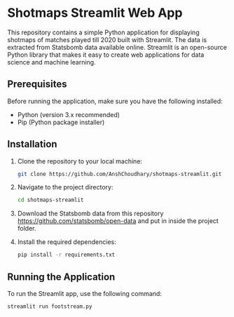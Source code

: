 # Shotmaps Streamlit Web App

This repository contains a simple Python application for displaying shotmaps of matches played till 2020 built with Streamlit. The data is extracted from Statsbomb data available online. Streamlit is an open-source Python library that makes it easy to create web applications for data science and machine learning.

## Prerequisites

Before running the application, make sure you have the following installed:

- Python (version 3.x recommended)
- Pip (Python package installer)

## Installation

1. Clone the repository to your local machine:

    ```bash
    git clone https://github.com/AnshChoudhary/shotmaps-streamlit.git
    ```

2. Navigate to the project directory:

    ```bash
    cd shotmaps-streamlit
    ```

3. Download the Statsbomb data from this repository https://github.com/statsbomb/open-data and put in inside the project folder.

4. Install the required dependencies:

    ```bash
    pip install -r requirements.txt
    ```

## Running the Application

To run the Streamlit app, use the following command:

```bash
streamlit run footstream.py
